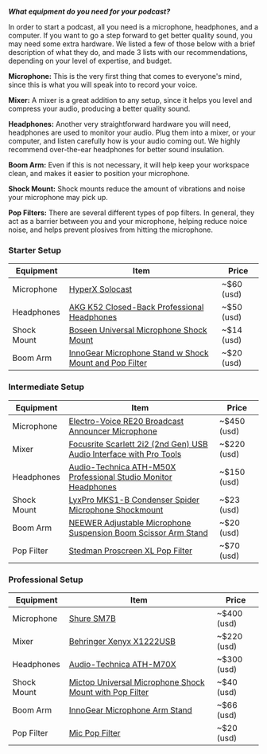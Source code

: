 ***What equipment do you need for your podcast?***

In order to start a podcast, all you need is a microphone, headphones, and a computer. If you want to go a step forward to get better quality sound, you may need some extra hardware. We listed a few of those below with a brief description of what they do, and made 3 lists with our recommendations, depending on your level of expertise, and budget.

**Microphone:** This is the very first thing that comes to everyone's mind, since this is what you will speak into to record your voice.

**Mixer:** A mixer is a great addition to any setup, since it helps you level and compress your audio, producing a better quality sound.

**Headphones:** Another very straightforward hardware you will need, headphones are used to monitor your audio. Plug them into a mixer, or your computer, and listen carefully how is your audio coming out. We highly recommend over-the-ear headphones for better sound insulation.

**Boom Arm:** Even if this is not necessary, it will help keep your workspace clean, and makes it easier to position your microphone.

**Shock Mount:** Shock mounts reduce the amount of vibrations and noise your microphone may pick up.

**Pop Filters:** There are several different types of pop filters. In general, they act as a barrier between you and your microphone, helping reduce noice noise, and helps prevent plosives from hitting the microphone.

### Starter Setup

| Equipment | Item | Price |
| --------- | ---- | ----- |
|Microphone | [HyperX Solocast](https://www.amazon.com/HyperX-SoloCast-Microphone-Tap-Mute/dp/B08KFL3SFV/ref=sr_1_3?dchild=1&keywords=hyperx+solocast&qid=1625456760&sr=8-3)|~$60 (usd)|
|Headphones|[AKG K52 Closed-Back Professional Headphones](https://www.guitarcenter.com/AKG/K52-Closed-Back-Headphones-with-Professional-Drivers-1444141025115.gc)|~$50 (usd)|
|Shock Mount|[Boseen Universal Microphone Shock Mount](https://www.amazon.com/Boseen-Universal-Microphone-47mm-53mm-Adjustable/dp/B089W8WGPT/ref=sr_1_1_sspa?crid=3134J0WTJ51TY&dchild=1&keywords=universal+shock+mount+microphone&qid=1625457425&sprefix=universal+shock+moun%2Caps%2C169&sr=8-1-spons&psc=1&spLa=ZW5jcnlwdGVkUXVhbGlmaWVyPUEyRERSVjFOUkZNSlY4JmVuY3J5cHRlZElkPUEwOTQ0NjQ0MUpJQkVENVZFTTBZQyZlbmNyeXB0ZWRBZElkPUEwNTc1MTU1MllRU1BWR1FXME9QNSZ3aWRnZXROYW1lPXNwX2F0ZiZhY3Rpb249Y2xpY2tSZWRpcmVjdCZkb05vdExvZ0NsaWNrPXRydWU=)|~$14 (usd)|
|Boom Arm|[InnoGear Microphone Stand w Shock Mount and Pop Filter](https://www.amazon.com/gp/product/B07X1ZWS2H/ref=ppx_yo_dt_b_asin_title_o00_s00?ie=UTF8&psc=1)|~$20 (usd)|

### Intermediate Setup

| Equipment | Item | Price |
| --------- | ---- | ----- |
|Microphone|[Electro-Voice RE20 Broadcast Announcer Microphone](https://www.amazon.com/Electro-Voice-RE20-Broadcast-Microphone-Variable-D/dp/B00KCN83V8/ref=sr_1_3?dchild=1&keywords=Electro+Voice+RE-20+Cardioid+Microphone&qid=1625502393&sr=8-3)|~$450 (usd)|
|Mixer|[Focusrite Scarlett 2i2 (2nd Gen) USB Audio Interface with Pro Tools](https://www.amazon.com/Focusrite-Scarlett-Audio-Interface-Tools/dp/B01E6T56EA/ref=sr_1_4?dchild=1&keywords=Focusrite+Scarlett+2i2+%282nd+Gen%29+USB+Audio+Interface+with+Pro+Tools&qid=1625502549&s=musical-instruments&sr=1-4)|~$220 (usd)|
|Headphones|[Audio-Technica ATH-M50X Professional Studio Monitor Headphones](https://www.amazon.com/Audio-Technica-ATH-M50x-Professional-Monitor-Headphones/dp/B00HVLUR86/ref=sr_1_3?dchild=1&keywords=Audio-Technica+ATH-M50X+Professional+Studio+Monitor+Headphones%2C+Black%2C+Professional+Grade%2C+Critically+Acclaimed%2C+with+Detachable+Cable&qid=1625502661&s=musical-instruments&sr=1-3)|~$150 (usd)|
|Shock Mount|[LyxPro MKS1-B Condenser Spider Microphone Shockmount](https://www.amazon.com/LyxPro-Condenser-Shockmount-Vibration-Isolation/dp/B00NP57TGA/ref=sr_1_8?dchild=1&keywords=Samson+SP01+Spider+Microphone+Shockmount&qid=1625503301&s=musical-instruments&sr=1-8)|~$23 (usd)|
|Boom Arm|[NEEWER Adjustable Microphone Suspension Boom Scissor Arm Stand](https://www.amazon.com/Broadcasting-Microphone-Suspension-Scissor-Extended/dp/B00DFUEZZI/ref=sr_1_5?dchild=1&keywords=NEEWER+Adjustable+Microphone+Suspension+Boom+Scissor+Arm+Stand&qid=1625502959&s=musical-instruments&sr=1-5)|~$20 (usd)|
|Pop Filter|[ Stedman Proscreen XL Pop Filter ](https://www.amazon.com/Stedman-Corporation-Proscreen-XL-Black/dp/B000BO8ZGQ/ref=sr_1_3?dchild=1&keywords=Stedman+Proscreen+XL+Pop+Filter&qid=1625503061&s=musical-instruments&sr=1-3)|~$70 (usd)|


### Professional Setup

| Equipment | Item | Price |
| --------- | ---- | ----- |
|Microphone|[Shure SM7B](https://www.amazon.com/Shure-SM7B-Cardioid-Dynamic-Microphone/dp/B0002E4Z8M/ref=sr_1_2?dchild=1&keywords=Shure+SM7B&qid=1625503495&sr=8-2)|~$400 (usd)|
|Mixer|[Behringer Xenyx X1222USB](https://www.amazon.com/Behringer-X1222USB-Premium-16-Input-Interface/dp/B0036ECH1M/ref=sr_1_6?dchild=1&keywords=Behringer+Xenyx+X2442USB&qid=1625503560&sr=8-6)|~$220 (usd)|
|Headphones|[Audio-Technica ATH-M70X](https://www.amazon.com/Audio-Technica-ATH-M70x-Closed-Back-Professional-Headphones/dp/B00SC80YLM/ref=sr_1_2?dchild=1&keywords=Audio+Technica+ATH+M70X+Headphones&qid=1625503653&sr=8-2)|~$300 (usd)|
|Shock Mount|[Mictop Universal Microphone Shock Mount with Pop Filter](https://www.amazon.com/Mictop-Universal-Microphone-Microphones-Anti-Vibration/dp/B093KKFYM1/ref=sr_1_43?dchild=1&keywords=professional+universal+shock+mount&qid=1625503924&sr=8-43)|~$40 (usd)|
|Boom Arm|[InnoGear Microphone Arm Stand](https://www.amazon.com/InnoGear-Sturdier-Microphone-Suspension-Adjustable/dp/B07DHLSTLV/ref=sr_1_4?dchild=1&keywords=Boom+Arm&qid=1625504190&s=musical-instruments&sr=1-4)|~$66 (usd)|
|Pop Filter|[Mic Pop Filter](https://www.amazon.com/Professional-Metallic-Microphone-Gooseneck-Stabilizing/dp/B0898YWPRJ/ref=sr_1_7?dchild=1&keywords=professional+POP+Filter&qid=1625504128&s=musical-instruments&sr=1-7)|~$20 (usd)|

